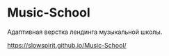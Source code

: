 # Music-School

Адаптивная верстка лендинга музыкальной школы.

https://slowspirit.github.io/Music-School/
